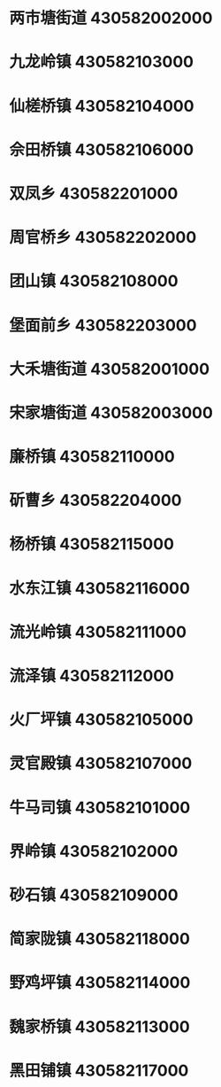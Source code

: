 # 两市塘街道 430582002000
# 九龙岭镇 430582103000
# 仙槎桥镇 430582104000
# 佘田桥镇 430582106000
# 双凤乡 430582201000
# 周官桥乡 430582202000
# 团山镇 430582108000
# 堡面前乡 430582203000
# 大禾塘街道 430582001000
# 宋家塘街道 430582003000
# 廉桥镇 430582110000
# 斫曹乡 430582204000
# 杨桥镇 430582115000
# 水东江镇 430582116000
# 流光岭镇 430582111000
# 流泽镇 430582112000
# 火厂坪镇 430582105000
# 灵官殿镇 430582107000
# 牛马司镇 430582101000
# 界岭镇 430582102000
# 砂石镇 430582109000
# 简家陇镇 430582118000
# 野鸡坪镇 430582114000
# 魏家桥镇 430582113000
# 黑田铺镇 430582117000

